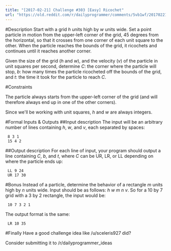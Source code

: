```yaml
---
title: "[2017-02-21] Challenge #303 [Easy] Ricochet"
url: "https://old.reddit.com/r/dailyprogrammer/comments/5vb1wf/20170221_challenge_303_easy_ricochet/"
---
```


#Description
Start with a grid _h_ units high by _w_ units wide. Set a point particle in motion from the upper-left corner of the grid, 45 degrees from the horizontal, so that it crosses from one corner of each unit square to the other. When the particle reaches the bounds of the grid, it ricochets and continues until it reaches another corner. 

Given the size of the grid (_h_ and _w_), and the velocity (_v_) of the particle in unit squares per second, determine _C_: the corner where the particle will stop, _b_: how many times the particle ricocheted off the bounds of the grid, and _t_: the time it took for the particle to reach _C_.

#Constraints

The particle always starts from the upper-left corner of the grid (and will therefore always end up in one of the other corners).

Since we'll be working with unit squares, _h_ and _w_ are always integers.

#Formal Inputs & Outputs
##Input description
The input will be an arbitrary number of lines containing _h_, _w_, and _v_, each separated by spaces:

     8 3 1
     15 4 2

##Output description
For each line of input, your program should output a line containing _C_, _b_, and _t_, where _C_ can be UR, LR, or LL depending on where the particle ends up:

     LL 9 24
     UR 17 30

#Bonus
Instead of a particle, determine the behavior of a rectangle _m_ units high by _n_ units wide. Input should be as follows: _h_ _w_ _m_ _n_ _v_. So for a 10 by 7 grid with a 3 by 2 rectangle, the input would be:

     10 7 3 2 1

The output format is the same:

     LR 10 35

#Finally
Have a good challenge idea like /u/sceleris927 did?

Consider submitting it to /r/dailyprogrammer_ideas
